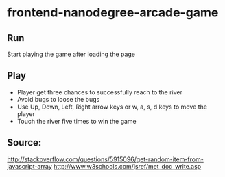 frontend-nanodegree-arcade-game
===============================
## Run

Start playing the game after loading the page

## Play

* Player get three chances to successfully reach to the river
* Avoid bugs to loose the bugs
* Use Up, Down, Left, Right arrow keys or w, a, s, d keys to move the player
* Touch the river five times to win the game


## Source:
http://stackoverflow.com/questions/5915096/get-random-item-from-javascript-array
http://www.w3schools.com/jsref/met_doc_write.asp


